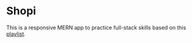 # Shopi
This is a responsive MERN app to practice full-stack skills based on this [playlist](https://youtube.com/playlist?list=PLj-4DlPRT48mxPG8TAXOH4qqQ1ijuERO4).
